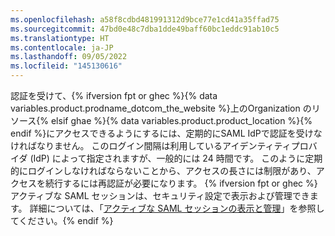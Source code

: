 ```yaml
---
ms.openlocfilehash: a58f8cdbd481991312d9bce77e1cd41a35ffad75
ms.sourcegitcommit: 47bd0e48c7dba1dde49baff60bc1eddc91ab10c5
ms.translationtype: HT
ms.contentlocale: ja-JP
ms.lasthandoff: 09/05/2022
ms.locfileid: "145130616"
---
```

認証を受けて、{% ifversion fpt or ghec %}{% data variables.product.prodname_dotcom_the_website %}上のOrganization のリソース{% elsif ghae %}{% data variables.product.product_location %}{% endif %}にアクセスできるようにするには、定期的にSAML IdPで認証を受けなければなりません。 このログイン間隔は利用しているアイデンティティプロバイダ (IdP) によって指定されますが、一般的には 24 時間です。 このように定期的にログインしなければならないことから、アクセスの長さには制限があり、アクセスを続行するには再認証が必要になります。 {% ifversion fpt or ghec %}アクティブな SAML セッションは、セキュリティ設定で表示および管理できます。 詳細については、「[アクティブな SAML セッションの表示と管理](/articles/viewing-and-managing-your-active-saml-sessions)」を参照してください。{% endif %}
